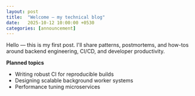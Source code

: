 ```yaml
---
layout: post
title:  "Welcome — my technical blog"
date:   2025-10-12 10:00:00 +0530
categories: [announcement]
---
```


Hello — this is my first post. I'll share patterns, postmortems, and how-tos around backend engineering, CI/CD, and developer productivity.

**Planned topics**
- Writing robust CI for reproducible builds
- Designing scalable background worker systems
- Performance tuning microservices

